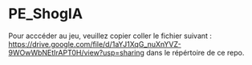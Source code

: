 # PE_ShogIA

Pour acccéder au jeu, veuillez copier coller le fichier suivant : https://drive.google.com/file/d/1aYJ1XqG_nuXnYVZ-9WOwWbNEtIrAPT0H/view?usp=sharing dans le répértoire de ce repo. 
